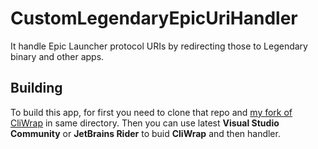 # CustomLegendaryEpicUriHandler
It handle Epic Launcher protocol URIs by redirecting those to Legendary binary and other apps.

## **Building**
To build this app, for first you need to clone that repo and [my fork of CliWrap](https://github.com/hawkeye116477/CliWrap) in same directory. Then you can use latest **Visual Studio Community** or **JetBrains Rider** to buid **CliWrap** and then handler.

